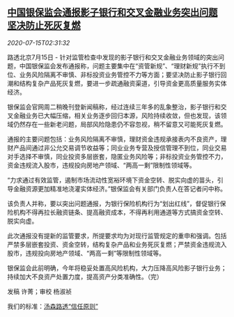 <!--1594783394000-->
[中国银保监会通报影子银行和交叉金融业务突出问题 坚决防止死灰复燃](https://cn.reuters.com/article/china-banking-regulator-bulletin-0715-we-idCNKCS24G097)
------

<div><i>2020-07-15T02:31:32</i></div><div class="StandardArticleBody_body"><p>路透北京7月15日 - 针对监管检查中发现的影子银行和交叉金融业务领域的突出问题，中国银保监会发布通报称，问题主要集中在“资管新规”、“理财新规”执行不到位、业务风险隔离不审慎、非标投资业务管控不力等方面；要坚决防止影子银行回潮和结构复杂产品死灰复燃，要进一步疏通融资渠道，引导资金更高质量服务实体经济。 </p><p>银保监会官网周二稍晚刊登新闻稿称，经过连续三年多的乱象整治，影子银行和交叉金融业务已大幅压缩，相关业务逐步回归本源，风险持续收敛，但也发现，该领域仍然存在一些新老问题，局部风险隐患仍不容忽视，稍不留意又可能死灰复燃。 </p><p>通报的主要问题包括：业务风险隔离不审慎，理财资金违规承接表内不良资产，理财产品间通过非公允交易调节收益等；同业业务专营及授信管理不到位，同业交易对手选择不审慎，同业投资多层嵌套，隐匿业务风险等；非标投资业务管控不力，资金违规流入股市，违规投向房地产领域、“两高一剩”限制性领域等。 </p><p>“力求通过有效监管，遏制市场流动性宽裕环境下资金空转、脱实向虚的苗头，引导金融资源更加精准地浇灌实体经济。”银保监会有关部门负责人在答记者问中称。 </p><p>该负责人并称，要以突出问题通报，为银行保险机构行为“划出红线”，督促银行保险机构不得再拉长融资链条、提高融资成本，不得再利用通道等方式搞资金空转、脱实向虚。 </p><p>此次通报没有提新的监管要求，所提要求均为对现行监管规定的重申和强调。包括严禁多层嵌套投资、资金空转，结构复杂产品和业务死灰复燃；严禁资金违规流入股市，违规投向房地产领域、“两高一剩”等限制性领域等。 </p><p>银保监会此前明确，今年将稳妥处置高风险机构，大力压降高风险影子银行业务；持续加大不良资产处置力度，提高资产分类准确性。（完） </p><div class="Attribution_container"><div class="Attribution_attribution"><p class="Attribution_content">发稿 许菁；审校 杨淑祯 </p></div></div><div class="StandardArticleBody_trustBadgeContainer"><span class="StandardArticleBody_trustBadgeTitle">我们的标准：</span><span class="trustBadgeUrl"><a href="https://www.thomsonreuters.cn/content/dam/openweb/documents/pdf/china/brochures/about-us-1.pdf">汤森路透“信任原则”</a></span></div></div>
